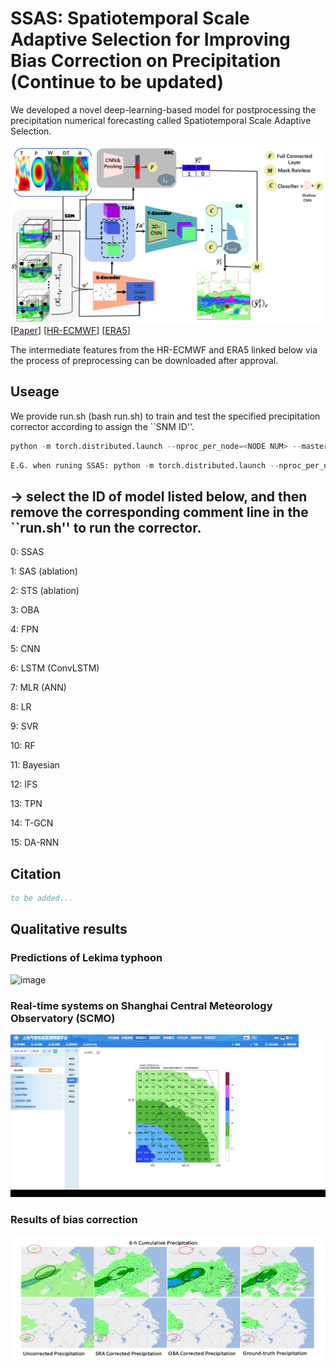 # SSAS: Spatiotemporal Scale Adaptive Selection for Improving Bias Correction on Precipitation (Continue to be updated)
  We developed a novel deep-learning-based model for postprocessing the precipitation numerical forecasting called Spatiotemporal Scale Adaptive Selection.

![image](./docs/framework.png)
[[Paper](https://xxx.org/pdf/xxx.pdf)]
[[HR-ECMWF](https://www.ecmwf.int/en/forecasts/documentation-and-support)]
[[ERA5](https://cds.climate.copernicus.eu/cdsapp#!/dataset/reanalysis-era5-single-levels-monthly-means?tab=form)]

The intermediate features from the HR-ECMWF and ERA5 linked below via the process of preprocessing can be downloaded after approval. 

## Useage
 We provide run.sh (bash run.sh) to train and test the specified precipitation corrector according to assign the ``SNM ID''.
```python
python -m torch.distributed.launch --nproc_per_node=<NODE NUM> --master_port=<PORT ID> main.py -d <GPU ID> -m <SNM ID> -c ./config/SHO.yaml
```
```python
E.G. when runing SSAS: python -m torch.distributed.launch --nproc_per_node=2 --master_port=88889 main.py -d 7 8 -m 0 -c ./config/SHO.yaml
```

## <SNM ID> -> select the ID of model listed below, and then remove the corresponding comment line in the ``run.sh'' to run the corrector. 
  
0: SSAS

1: SAS (ablation)

2: STS (ablation)

3: OBA

4: FPN

5: CNN

6: LSTM (ConvLSTM)

7: MLR (ANN)

8: LR

9: SVR

10: RF

11: Bayesian

12: IFS

13: TPN

14: T-GCN

15: DA-RNN


## Citation

```bibtex
to be added...
```
## Qualitative results
### Predictions of Lekima typhoon
![image](./demo/Fudan_leki.gif)
### Real-time systems on Shanghai Central Meteorology Observatory (SCMO)
![image](./demo/demo2.jpg)
### Results of bias correction
![image](./demo/EC_OBA.png)


